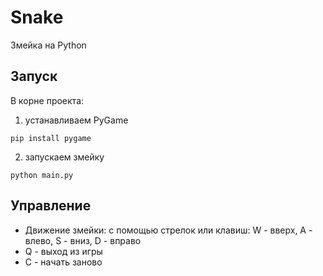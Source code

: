# Snake
Змейка на Python

## Запуск

 В корне проекта:

1) устанавливаем PyGame

```pip install pygame```

2) запускаем змейку

```python main.py```

## Управление

* Движение змейки: с помощью стрелок или клавиш: W - вверх, A - влево, S - вниз, D - вправо
* Q - выход из игры
* C - начать заново
